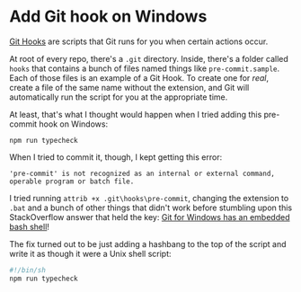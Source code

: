 # Add Git hook on Windows

[Git Hooks](https://git-scm.com/book/en/v2/Customizing-Git-Git-Hooks) are scripts that Git runs for you when certain actions occur.

At root of every repo, there's a `.git` directory. Inside, there's a folder called `hooks` that contains a bunch of files named things like `pre-commit.sample`. Each of those files is an example of a Git Hook. To create one for _real_, create a file of the same name without the extension, and Git will automatically run the script for you at the appropriate time.

At least, that's what I thought would happen when I tried adding this pre-commit hook on Windows:

```console
npm run typecheck
```

When I tried to commit it, though, I kept getting this error:

```
'pre-commit' is not recognized as an internal or external command,
operable program or batch file.
```

I tried running `attrib +x .git\hooks\pre-commit`, changing the extension to `.bat` and a bunch of other things that didn't work before stumbling upon this StackOverflow answer that held the key: [Git for Windows has an embedded bash shell](https://stackoverflow.com/a/51005120)!

The fix turned out to be just adding a hashbang to the top of the script and write it as though it were a Unix shell script: 

```sh
#!/bin/sh
npm run typecheck
```
